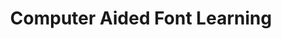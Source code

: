 ---
title: "Computer Aided Font Learning"

categories: ['NLP']

tags: ['computer','aided', 'computer-aided', 'font','learning']

arwords: 'تعلم الخط بمساعدة الحاسوب'

arexps: []

enwords: ['Computer Aided Font Learning']

enexps: []

arlexicons: 'ع'

enlexicons: ['C']

authors: ['Ruqayya Roshdy']

translators: ['Tarek Oraby']

citations: ['دليل أكسفورد في السانيات الحاسوبية']

sources: ['المنظمة العربية للترجمة']

slug: ""
---